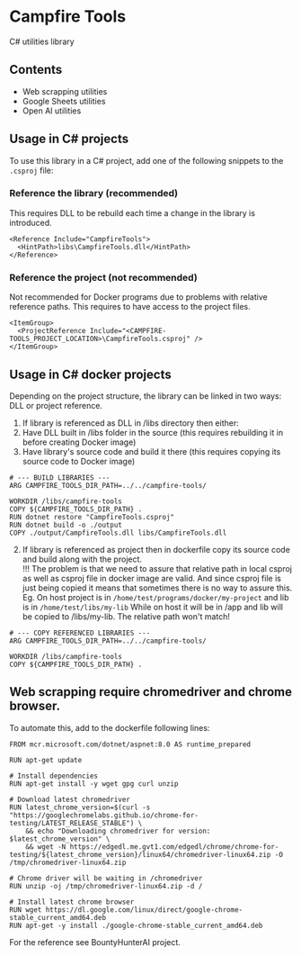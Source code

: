 # Campfire Tools
C# utilities library

## Contents
- Web scrapping utilities
- Google Sheets utilities
- Open AI utilities

## Usage in C# projects
To use this library in a C# project, add one of the following snippets to the `.csproj` file:

### Reference the library (recommended)
This requires DLL to be rebuild each time a change in the library is introduced.
```
<Reference Include="CampfireTools">
  <HintPath>libs\CampfireTools.dll</HintPath>
</Reference>
```

### Reference the project (not recommended)
Not recommended for Docker programs due to problems with relative reference paths.
This requires to have access to the project files.

```
<ItemGroup>
  <ProjectReference Include="<CAMPFIRE-TOOLS_PROJECT_LOCATION>\CampfireTools.csproj" />
</ItemGroup>
```


## Usage in C# docker projects
Depending on the project structure, the library can be linked in two ways: DLL or project reference.

1. If library is referenced as DLL in /libs directory then either:
  2. Have DLL built in /libs folder in the source (this requires rebuilding it in before creating Docker image)
  3. Have library's source code and build it there (this requires copying its source code to Docker image)
```
# --- BUILD LIBRARIES ---
ARG CAMPFIRE_TOOLS_DIR_PATH=../../campfire-tools/

WORKDIR /libs/campfire-tools
COPY ${CAMPFIRE_TOOLS_DIR_PATH} .
RUN dotnet restore "CampfireTools.csproj"
RUN dotnet build -o ./output
COPY ./output/CampfireTools.dll libs/CampfireTools.dll
```

2. If library is referenced as project then in dockerfile copy its source code and build along with the project.  
!!! The problem is that we need to assure that relative path in local csproj as well as csproj file in docker image are valid.
And since csproj file is just being copied it means that sometimes there is no way to assure this. 
Eg. On host project is in `/home/test/programs/docker/my-project` and lib is in `/home/test/libs/my-lib`
While on host it will be in /app and lib will be copied to /libs/my-lib. The relative path won't match!
```
# --- COPY REFERENCED LIBRARIES ---
ARG CAMPFIRE_TOOLS_DIR_PATH=../../campfire-tools/

WORKDIR /libs/campfire-tools
COPY ${CAMPFIRE_TOOLS_DIR_PATH} .
```

## Web scrapping require chromedriver and chrome browser.
To automate this, add to the dockerfile following lines:
```
FROM mcr.microsoft.com/dotnet/aspnet:8.0 AS runtime_prepared

RUN apt-get update

# Install dependencies
RUN apt-get install -y wget gpg curl unzip

# Download latest chromedriver
RUN latest_chrome_version=$(curl -s "https://googlechromelabs.github.io/chrome-for-testing/LATEST_RELEASE_STABLE") \
    && echo "Downloading chromedriver for version: $latest_chrome_version" \
    && wget -N https://edgedl.me.gvt1.com/edgedl/chrome/chrome-for-testing/${latest_chrome_version}/linux64/chromedriver-linux64.zip -O /tmp/chromedriver-linux64.zip

# Chrome driver will be waiting in /chromedriver
RUN unzip -oj /tmp/chromedriver-linux64.zip -d /

# Install latest chrome browser
RUN wget https://dl.google.com/linux/direct/google-chrome-stable_current_amd64.deb
RUN apt-get -y install ./google-chrome-stable_current_amd64.deb
```

For the reference see BountyHunterAI project.


